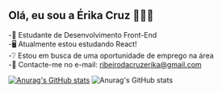## Olá, eu sou a Érika Cruz 🙋🏻‍♀️

-📖   Estudante de Desenvolvimento Front-End  
-🖥️   Atualmente estou estudando React!  
-❔    Estou em busca de uma oportunidade de emprego na área  
-📧   Contacte-me no e-mail: ribeirodacruzerika@gmail.com  

[![Anurag's GitHub stats](https://github-readme-stats.vercel.app/api?username=ErikaCruz96)](https://github.com/anuraghazra/github-readme-stats)
![Anurag's GitHub stats](https://github-readme-stats.vercel.app/api?username=ErikaCruz96&hide=contribs,prs)

